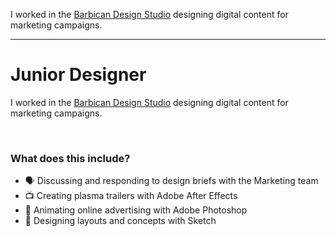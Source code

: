 I worked in the [Barbican Design Studio](https://www.creativelivesinprogress.com/article/paul-heading) designing digital content for marketing campaigns.

---

# Junior Designer

I worked in the [Barbican Design Studio](https://www.creativelivesinprogress.com/article/paul-heading) designing digital content for marketing campaigns.

<br>

### What does this include?

- 🗣️ Discussing and responding to design briefs with the Marketing team
- 📺 Creating plasma trailers with Adobe After Effects
- 🚀 Animating online advertising with Adobe Photoshop
- 🎨 Designing layouts and concepts with Sketch
